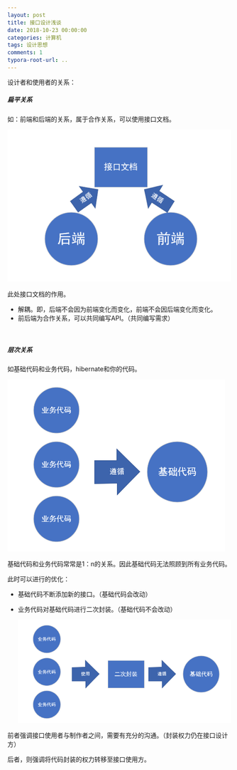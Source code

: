 ```yaml
---
layout: post
title: 接口设计浅谈
date: 2018-10-23 00:00:00
categories: 计算机
tags: 设计思想
comments: 1
typora-root-url: ..
---
```





设计者和使用者的关系：

##### 扁平关系

如：前端和后端的关系，属于合作关系，可以使用接口文档。

![1540227488783](/assets/blog_res/1540227488783.png)



此处接口文档的作用。

- 解耦。即，后端不会因为前端变化而变化，前端不会因后端变化而变化。
- 前后端为合作关系，可以共同编写API。（共同编写需求）

<br>

##### 层次关系

如基础代码和业务代码，hibernate和你的代码。

![1540229827247](/assets/blog_res/1540229827247.png)

基础代码和业务代码常常是1：n的关系。因此基础代码无法照顾到所有业务代码。

此时可以进行的优化：

- 基础代码不断添加新的接口。（基础代码会改动）

- 业务代码对基础代码进行二次封装。（基础代码不会改动）

  ![1540261641737](/assets/blog_res/1540261641737.png)

前者强调接口使用者与制作者之间，需要有充分的沟通。（封装权力仍在接口设计方）

后者，则强调将代码封装的权力转移至接口使用方。

